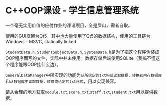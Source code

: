 # C++OOP课设 - 学生信息管理系统

一个毫无实用价值的应付作业的课设项目，全是屎山，需者自取。

使用的GUI框架为Qt5，其中也大量使用了Qt5的数据结构，使用的工具链为Windows - MSVC, statically linked

`StudentData.h`, `StudentSubjectData.h`, `SystemData.h`是为了把这个程序伪装成OOP程序而写的文件，实际中并未使用。数据存储后端使用SQLite（我搞不懂这个程序能跟OOP挂什么边）。

`GeneralDataManager`中所实现的功能为`从所给定的txt格式读取数据，转换到内存数据库`和`从数据库中读取数据，转换成给定的txt格式`，用以实现兼容。

请从合理的地方获取`module.txt`,`score.txt`,`staff.txt`,`student.txt`用以提供数据。